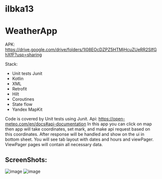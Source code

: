 # ilbka13
# WeatherApp
APK: https://drive.google.com/drive/folders/1l08EOcDZPZ5HTMjHcuZUeRR2SIfGhXfF?usp=sharing

Stack:
- Unit tests Junit
- Kotlin
- XML
- Retrofit
- Hilt
- Coroutines
- State flow
- Yandex MapKit

Code is covered by Unit tests using Junit. Api: https://open-meteo.com/en/docs#api-documentation  In this app you can click on map then app will take coordinates, set mark, and make api request based on this coordinates. After response will be handled and show on the ui in bottom sheet. You will see tab layout with dates and hours and viewPager. ViewPager pages will contain all necessary data. 

## ScreenShots:

![image](https://user-images.githubusercontent.com/100340546/227735180-99d20962-52d8-4387-8242-4ca4a3e6893f.png)
![image](https://user-images.githubusercontent.com/100340546/227735208-c625d3bd-0a24-41ee-9be7-4223573323f0.png)
